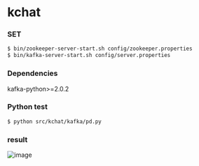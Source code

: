 # kchat

### SET
```bash
$ bin/zookeeper-server-start.sh config/zookeeper.properties
$ bin/kafka-server-start.sh config/server.properties
```
### Dependencies
kafka-python>=2.0.2

### Python test
```bash
$ python src/kchat/kafka/pd.py
```
### result

![image](https://github.com/user-attachments/assets/21dc639a-4635-40c7-9961-869eeb00c8af)


